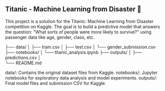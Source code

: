 ﻿## Titanic - Machine Learning from Disaster 🚢

This project is a solution for the Titanic: Machine Learning from Disaster competition on Kaggle. The goal is to build a predictive model that answers the question: "What sorts of people were more likely to survive?" using passenger data like age, gender, class, etc.

├── data/
│   ├── train.csv
│   ├── test.csv
│   └── gender_submission.csv
├── notebooks/
│   └── titanic_analysis.ipynb
├── outputs/
│   ├── predictions.csv
│   
└── README.md

data/: Contains the original dataset files from Kaggle.
notebooks/: Jupyter notebooks for exploratory data analysis and model experiments.
outputs/: Final model files and submission CSV for Kaggle.
